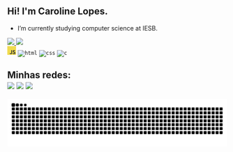 ## Hi! I'm Caroline Lopes.

- I’m currently studying computer science at IESB.  
<div>
  <a href="https://github.com/lpmtm/github-readme-stats">
    <img width="350em" src="https://github-readme-stats.vercel.app/api/top-langs/?username=lpmtm&layout=compact&theme=tokyonight&hide_border=true&cache_seconds=60" />
    <img width="350em" src="https://github-readme-stats.vercel.app/api?username=lpmtm&show_icons=true&include_all_commits=true&theme=tokyonight&hide_border=true&cache_seconds=1800" />
  </a>
</div>  
<div>
<code><img height="20" alt="javascript" src="https://raw.githubusercontent.com/github/explore/80688e429a7d4ef2fca1e82350fe8e3517d3494d/topics/javascript/javascript.png"></code>
<code><img height="20" alt="html" src="https://cdn.jsdelivr.net/gh/devicons/devicon@latest/icons/html5/html5-original.svg"></code>
<code><img height="20" alt="css" src="https://cdn.jsdelivr.net/gh/devicons/devicon@latest/icons/css3/css3-original.svg"></code>
<code><img height="20" alt="c" src="https://cdn.jsdelivr.net/gh/devicons/devicon@latest/icons/c/c-original.svg"></code>
</div>

##  

<h2>Minhas redes:  
<div>  
  <a href="https://www.linkedin.com/in/caroline-lopes-martins-2911b734b/" target="_blank"><img src="https://img.shields.io/badge/-LinkedIn-%230077B5?style=for-the-badge&logo=linkedin&logoColor=white" target="_blank"></a>
  <a href="mailto:lpcarolinelopes@gmail.com"><img src="https://img.shields.io/badge/-Gmail-%23333?style=for-the-badge&logo=gmail&logoColor=white" target="_blank"></a>
  <a href="https://www.instagram.com/carol.lopees/" target="_blank"><img src="https://img.shields.io/badge/-Instagram-%23E4405F?style=for-the-badge&logo=instagram&logoColor=white" target="_blank"></a>
</div>
</h2>



<picture>
  <source media="(prefers-color-scheme: dark)" srcset="https://raw.githubusercontent.com/lpmtm/lpmtm/output/github-contribution-grid-snake-dark.svg">
  <source media="(prefers-color-scheme: light)" srcset="https://raw.githubusercontent.com/lpmtm/lpmtm/output/github-contribution-grid-snake.svg">
  <img alt="github contribution grid snake animation" src="https://raw.githubusercontent.com/lpmtm/lpmtm/output/github-contribution-grid-snake.svg">
</picture>
